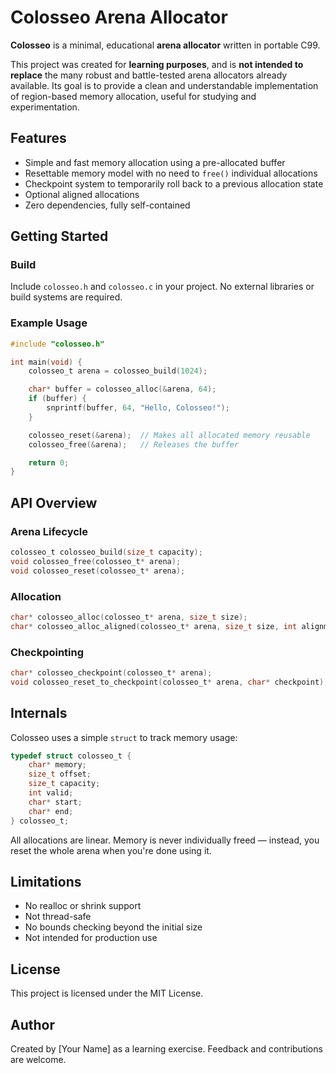 # Colosseo Arena Allocator

**Colosseo** is a minimal, educational **arena allocator** written in portable C99.

This project was created for **learning purposes**, and is **not intended to replace** the many robust and battle-tested arena allocators already available. Its goal is to provide a clean and understandable implementation of region-based memory allocation, useful for studying and experimentation.

## Features

- Simple and fast memory allocation using a pre-allocated buffer
- Resettable memory model with no need to `free()` individual allocations
- Checkpoint system to temporarily roll back to a previous allocation state
- Optional aligned allocations
- Zero dependencies, fully self-contained

## Getting Started

### Build

Include `colosseo.h` and `colosseo.c` in your project. No external libraries or build systems are required.

### Example Usage

```c
#include "colosseo.h"

int main(void) {
    colosseo_t arena = colosseo_build(1024);

    char* buffer = colosseo_alloc(&arena, 64);
    if (buffer) {
        snprintf(buffer, 64, "Hello, Colosseo!");
    }

    colosseo_reset(&arena);  // Makes all allocated memory reusable
    colosseo_free(&arena);   // Releases the buffer

    return 0;
}
```

## API Overview

### Arena Lifecycle

```c
colosseo_t colosseo_build(size_t capacity);
void colosseo_free(colosseo_t* arena);
void colosseo_reset(colosseo_t* arena);
```

### Allocation

```c
char* colosseo_alloc(colosseo_t* arena, size_t size);
char* colosseo_alloc_aligned(colosseo_t* arena, size_t size, int alignment);
```

### Checkpointing

```c
char* colosseo_checkpoint(colosseo_t* arena);
void colosseo_reset_to_checkpoint(colosseo_t* arena, char* checkpoint);
```

## Internals

Colosseo uses a simple `struct` to track memory usage:

```c
typedef struct colosseo_t {
    char* memory;
    size_t offset;
    size_t capacity;
    int valid;
    char* start;
    char* end;
} colosseo_t;
```

All allocations are linear. Memory is never individually freed — instead, you reset the whole arena when you're done using it.

## Limitations

- No realloc or shrink support
- Not thread-safe
- No bounds checking beyond the initial size
- Not intended for production use

## License

This project is licensed under the MIT License.

## Author

Created by [Your Name] as a learning exercise. Feedback and contributions are welcome.

